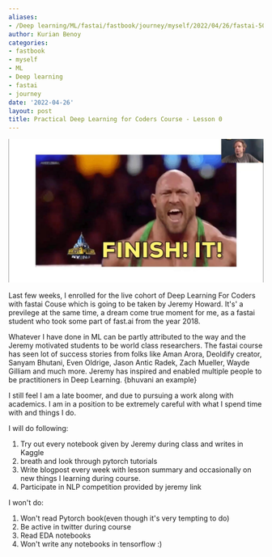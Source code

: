 ```yaml
---
aliases:
- /Deep learning/ML/fastai/fastbook/journey/myself/2022/04/26/fastai-50
author: Kurian Benoy
categories:
- fastbook
- myself
- ML
- Deep learning
- fastai
- journey
date: '2022-04-26'
layout: post
title: Practical Deep Learning for Coders Course - Lesson 0
---
```


![](/posts/images/lesson0.jpg)

Last few weeks, I enrolled for the live cohort of Deep Learning For Coders
with fastai Couse which is going to be taken by Jeremy Howard. It's' a previlege
at the same time, a dream come true moment for me, as a fastai student who took
some part of fast.ai from the year 2018.

Whatever I have done in ML can be partly attributed to the way and the Jeremy
motivated students to be world class researchers. The fastai course has seen lot
of success stories from folks like Aman Arora, Deoldify creator, Sanyam Bhutani, Even Oldrige, Jason Antic
Radek, Zach Mueller, Wayde Gilliam and much more. Jeremy has inspired and enabled
multiple people to be practitioners in Deep Learning. {bhuvani an example}

I still feel I am a late boomer, and due to pursuing a work along with academics.
I am in a position to be extremely careful with what I spend time with and
things I do.

I will do following:

1. Try out every notebook given by Jeremy during class and writes in Kaggle
2. breath and look through pytorch tutorials
3. Write blogpost every week with lesson summary and occasionally on new things I learning
during course.
4. Participate in NLP competition provided by jeremy link

I won't do:

1. Won't read Pytorch book(even though it's very tempting to do)
2. Be active in twitter during course
3. Read EDA notebooks
4. Won't write any notebooks in tensorflow :)

